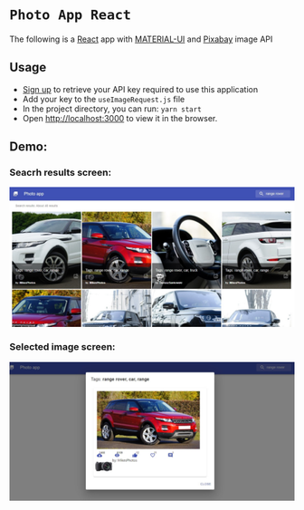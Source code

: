 # `Photo App React`

The following is a [React](https://reactjs.org/tutorial/tutorial.html) app with [MATERIAL-UI](https://material-ui.com/)
and [Pixabay](https://pixabay.com/api/docs/) image API

## Usage

- [Sign up](https://pixabay.com/accounts/register/?source=main_nav) to retrieve your API key required to use this application
- Add your key to the `useImageRequest.js` file
- In the project directory, you can run: `yarn start`
- Open [http://localhost:3000](http://localhost:3000) to view it in the browser.

## Demo:

### Seacrh results screen:

<img src="https://github.com/claykabongok/PhotoAppReact/blob/master/demo/results.jpg?raw=true" alt="Demo screen">

### Selected image screen:

<img src="https://github.com/claykabongok/PhotoAppReact/blob/master/demo/selectedImage.jpg?raw=true" alt="Demo screen">
